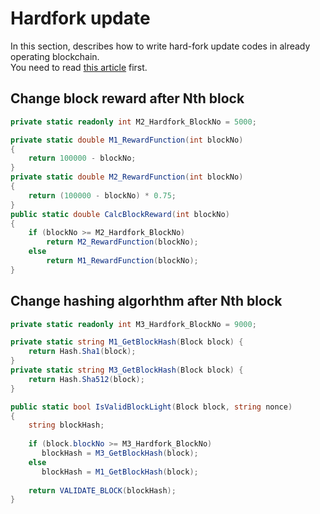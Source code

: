 Hardfork update
====

In this section, describes how to write hard-fork update codes in already operating blockchain.<br>
You need to read [this article](https://github.com/pjc0247/minichain/blob/master/docs/customize_chain.md) first.


Change block reward after Nth block
----
```cs
private static readonly int M2_Hardfork_BlockNo = 5000;

private static double M1_RewardFunction(int blockNo) 
{
    return 100000 - blockNo;
}
private static double M2_RewardFunction(int blockNo)
{
    return (100000 - blockNo) * 0.75;
}
public static double CalcBlockReward(int blockNo)
{
    if (blockNo >= M2_Hardfork_BlockNo)
        return M2_RewardFunction(blockNo);
    else 
        return M1_RewardFunction(blockNo);
}
```

Change hashing algorhthm after Nth block
----
```cs
private static readonly int M3_Hardfork_BlockNo = 9000;

private static string M1_GetBlockHash(Block block) {
    return Hash.Sha1(block);
}
private static string M3_GetBlockHash(Block block) {
    return Hash.Sha512(block);
}

public static bool IsValidBlockLight(Block block, string nonce)
{
    string blockHash;
    
    if (block.blockNo >= M3_Hardfork_BlockNo)
       blockHash = M3_GetBlockHash(block);
    else 
       blockHash = M1_GetBlockHash(block);
       
    return VALIDATE_BLOCK(blockHash);
}
```
